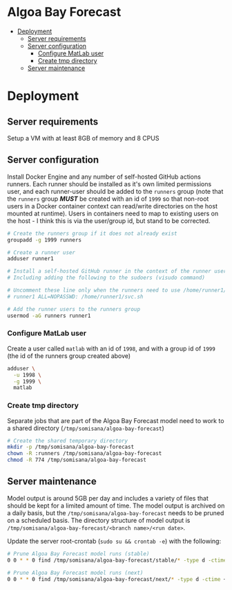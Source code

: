 # Algoa Bay Forecast

<!-- START doctoc generated TOC please keep comment here to allow auto update -->
<!-- DON'T EDIT THIS SECTION, INSTEAD RE-RUN doctoc TO UPDATE -->

- [Deployment](#deployment)
  - [Server requirements](#server-requirements)
  - [Server configuration](#server-configuration)
    - [Configure MatLab user](#configure-matlab-user)
    - [Create tmp directory](#create-tmp-directory)
  - [Server maintenance](#server-maintenance)

<!-- END doctoc generated TOC please keep comment here to allow auto update -->

# Deployment
## Server requirements
Setup a VM with at least 8GB of memory and 8 CPUS

## Server configuration
Install Docker Engine and any number of self-hosted GitHub actions runners. Each runner should be installed as it's own limited permissions user, and each runner-user should be added to the `runners` group (note that the `runners` group ***MUST*** be created with an id of `1999` so that non-root users in a Docker container context can read/write directories on the host mounted at runtime). Users in containers need to map to existing users on the host - I think this is via the user/group id, but stand to be corrected.

```sh
# Create the runners group if it does not already exist
groupadd -g 1999 runners

# Create a runner user
adduser runner1

# Install a self-hosted GitHub runner in the context of the runner user (i.e. "runner1")
# Including adding the following to the sudoers (visudo command)

# Uncomment these line only when the runners need to use /home/runner1/svc.sh
# runner1 ALL=NOPASSWD: /home/runner1/svc.sh

# Add the runner users to the runners group 
usermod -aG runners runner1
```

### Configure MatLab user
Create a user called `matlab` with an id of `1998`, and with a group id of `1999` (the id of the runners group created above)

```sh
adduser \
  -u 1998 \
  -g 1999 \
  matlab
```

### Create tmp directory
Separate jobs that are part of the Algoa Bay Forecast model need to work to a shared directory (`/tmp/somisana/algoa-bay-forecast`)

```sh
# Create the shared temporary directory
mkdir -p /tmp/somisana/algoa-bay-forecast
chown -R :runners /tmp/somisana/algoa-bay-forecast
chmod -R 774 /tmp/somisana/algoa-bay-forecast
```

## Server maintenance
Model output is around 5GB per day and includes a variety of files that should be kept for a limited amount of time. The model output is archived on a daily basis, but the `/tmp/somisana/algoa-bay-forecast` needs to be pruned on a scheduled basis. The directory structure of model output is `/tmp/somisana/algoa-bay-forecast/<branch name>/<run date>`. 

Update the server root-crontab (`sudo su && crontab -e`) with the following:

```sh
# Prune Algoa Bay Forecast model runs (stable)
0 0 * * 0 find /tmp/somisana/algoa-bay-forecast/stable/* -type d -ctime +7 -exec rm -rf {} \;

# Prune Algoa Bay Forecast model runs (next)
0 0 * * 0 find /tmp/somisana/algoa-bay-forecast/next/* -type d -ctime +3 -exec rm -rf {} \;
```